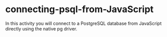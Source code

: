 # connecting-psql-from-JavaScript
In this activity you will connect to a PostgreSQL database from JavaScript directly using the native pg driver.
